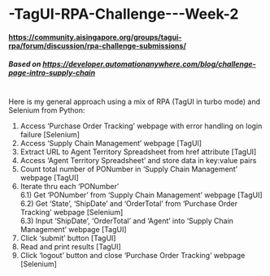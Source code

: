 # -TagUI-RPA-Challenge---Week-2
#### https://community.aisingapore.org/groups/tagui-rpa/forum/discussion/rpa-challenge-submissions/
##### Based on https://developer.automationanywhere.com/blog/challenge-page-intro-supply-chain

#
Here is my general approach using a mix of RPA (TagUI in turbo mode) and Selenium from Python:

1) Access ‘Purchase Order Tracking’ webpage with error handling on login failure [Selenium]
2) Access ‘Supply Chain Management’ webpage [TagUI]
3) Extract URL to Agent Territory Spreadsheet from href attribute [TagUI]
4) Access ‘Agent Territory Spreadsheet’ and store data in key:value pairs
5) Count total number of PONumber in ‘Supply Chain Management’ webpage [TagUI]
6) Iterate thru each ‘PONumber’<br/>
   6.1) Get ‘PONumber’ from ‘Supply Chain Management’ webpage [TagUI]<br/>
   6.2) Get ‘State’, ‘ShipDate’ and ‘OrderTotal’ from ‘Purchase Order Tracking’ webpage [Selenium]<br/>
   6.3) Input ‘ShipDate’, ‘OrderTotal’ and ‘Agent’ into ‘Supply Chain Management’ webpage [TagUI]
10) Click ‘submit’ button [TagUI]
11) Read and print results [TagUI]
12) Click ‘logout’ button and close ‘Purchase Order Tracking’ webpage [Selenium]
